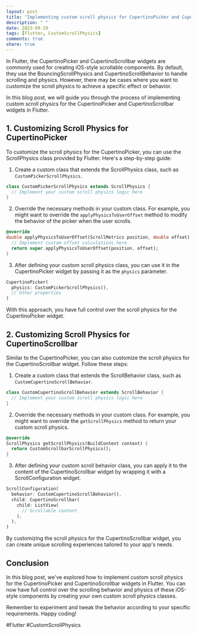 ```yaml
---
layout: post
title: "Implementing custom scroll physics for CupertinoPicker and CupertinoScrollbar in Flutter"
description: " "
date: 2023-09-20
tags: [Flutter, CustomScrollPhysics]
comments: true
share: true
---
```


In Flutter, the CupertinoPicker and CupertinoScrollbar widgets are commonly used for creating iOS-style scrollable components. By default, they use the BouncingScrollPhysics and CupertinoScrollBehavior to handle scrolling and physics. However, there may be cases where you want to customize the scroll physics to achieve a specific effect or behavior.

In this blog post, we will guide you through the process of implementing custom scroll physics for the CupertinoPicker and CupertinoScrollbar widgets in Flutter.

## 1. Customizing Scroll Physics for CupertinoPicker

To customize the scroll physics for the CupertinoPicker, you can use the ScrollPhysics class provided by Flutter. Here's a step-by-step guide:

1. Create a custom class that extends the ScrollPhysics class, such as `CustomPickerScrollPhysics`.

```dart
class CustomPickerScrollPhysics extends ScrollPhysics {
  // Implement your custom scroll physics logic here
}
```

2. Override the necessary methods in your custom class. For example, you might want to override the `applyPhysicsToUserOffset` method to modify the behavior of the picker when the user scrolls.

```dart
@override
double applyPhysicsToUserOffset(ScrollMetrics position, double offset) {
  // Implement custom offset calculations here
  return super.applyPhysicsToUserOffset(position, offset);
}
```

3. After defining your custom scroll physics class, you can use it in the CupertinoPicker widget by passing it as the `physics` parameter.

```dart
CupertinoPicker(
  physics: CustomPickerScrollPhysics(),
  // Other properties
)
```

With this approach, you have full control over the scroll physics for the CupertinoPicker widget.

## 2. Customizing Scroll Physics for CupertinoScrollbar

Similar to the CupertinoPicker, you can also customize the scroll physics for the CupertinoScrollbar widget. Follow these steps:

1. Create a custom class that extends the ScrollBehavior class, such as `CustomCupertinoScrollBehavior`.

```dart
class CustomCupertinoScrollBehavior extends ScrollBehavior {
  // Implement your custom scroll physics logic here
}
```

2. Override the necessary methods in your custom class. For example, you might want to override the `getScrollPhysics` method to return your custom scroll physics.

```dart
@override
ScrollPhysics getScrollPhysics(BuildContext context) {
  return CustomScrollbarScrollPhysics();
}
```

3. After defining your custom scroll behavior class, you can apply it to the content of the CupertinoScrollbar widget by wrapping it with a ScrollConfiguration widget.

```dart
ScrollConfiguration(
  behavior: CustomCupertinoScrollBehavior(),
  child: CupertinoScrollbar(
    child: ListView(
      // Scrollable content
    ),
  ),
)
```

By customizing the scroll physics for the CupertinoScrollbar widget, you can create unique scrolling experiences tailored to your app's needs.

## Conclusion

In this blog post, we've explored how to implement custom scroll physics for the CupertinoPicker and CupertinoScrollbar widgets in Flutter. You can now have full control over the scrolling behavior and physics of these iOS-style components by creating your own custom scroll physics classes.

Remember to experiment and tweak the behavior according to your specific requirements. Happy coding!

#Flutter #CustomScrollPhysics